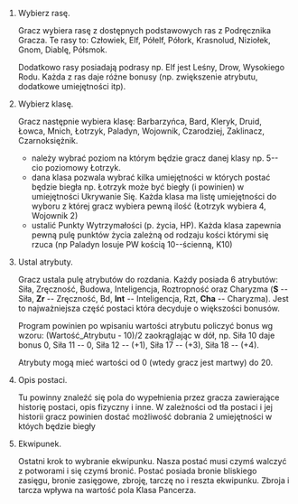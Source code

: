 
1. Wybierz rasę.

   Gracz wybiera rasę z dostępnych podstawowych ras z Podręcznika Gracza. Te rasy to: Człowiek, Elf, Półelf, Półork, Krasnolud, Niziołek, Gnom, Diablę, Półsmok.
   
   Dodatkowo rasy posiadają podrasy np. Elf jest Leśny, Drow, Wysokiego Rodu. Każda z ras daje różne bonusy (np. zwiększenie atrybutu, dodatkowe umiejętności itp).

2. Wybierz klasę.

   Gracz następnie wybiera klasę: Barbarzyńca, Bard, Kleryk, Druid, Łowca, Mnich, Łotrzyk, Paladyn, Wojownik, Czarodziej, Zaklinacz, Czarnoksiężnik.
   + należy wybrać poziom na którym będzie gracz danej klasy np. 5--cio poziomowy Łotrzyk.
   + dana klasa pozwala wybrać kilka umiejętności w których postać będzie biegła np. Łotrzyk może być biegły (i powinien) w umiejętności Ukrywanie Się. Każda klasa ma listę umiejętności do wyboru z której gracz wybiera pewną ilość (Łotrzyk wybiera 4, Wojownik 2)
   + ustalić Punkty Wytrzymałości (p. życia, HP). Każda klasa zapewnia pewną pulę punktów życia zależną od rodzaju kości którymi się rzuca (np Paladyn losuje PW kością 10--ścienną, K10)

3. Ustal atrybuty.

   Gracz ustala pulę atrybutów do rozdania. Każdy posiada 6 atrybutów: Siła, Zręczność, Budowa, Inteligencja, Roztropność oraz Charyzma (**S** -- Siła, **Zr** -- Zręczność, Bd, **Int** -- Inteligencja, Rzt, **Cha** -- Charyzma). Jest to najważniejsza część postaci która decyduje o większości bonusów.
   
   Program powinien po wpisaniu wartości atrybutu policzyć bonus wg wzoru:
   (Wartość_Atrybutu - 10)/2  zaokrąglając w dół, np. Siła 10 daje bonus 0, Siła 11 -- 0, Siła 12 -- (+1), Siła 17 -- (+3), Siła 18 -- (+4).
   
   Atrybuty mogą mieć wartości od 0 (wtedy gracz jest martwy) do 20.

4. Opis postaci.

   Tu powinny znaleźć się pola do wypełnienia przez gracza zawierające historię postaci, opis fizyczny i inne. W zależności od tła postaci i jej historii gracz powinien dostać możliwość dobrania 2 umiejętności w któych będzie biegły

5. Ekwipunek.

   Ostatni krok to wybranie ekwipunku. Nasza postać musi czymś walczyć z potworami i się czymś bronić. Postać posiada bronie bliskiego zasięgu, bronie zasięgowe, zbroję, tarczę no i reszta ekwipunku. Zbroja i tarcza wpływa na wartość pola Klasa Pancerza.
